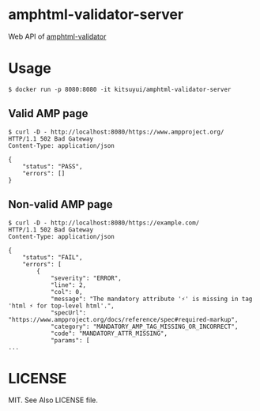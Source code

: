 # amphtml-validator-server

Web API of [amphtml-validator](https://www.npmjs.com/package/amphtml-validator)

# Usage

```console
$ docker run -p 8080:8080 -it kitsuyui/amphtml-validator-server
```

## Valid AMP page

```console
$ curl -D - http://localhost:8080/https://www.ampproject.org/
HTTP/1.1 502 Bad Gateway
Content-Type: application/json

{
    "status": "PASS",
    "errors": []
}
```

## Non-valid AMP page

```console
$ curl -D - http://localhost:8080/https://example.com/
HTTP/1.1 502 Bad Gateway
Content-Type: application/json

{
    "status": "FAIL",
    "errors": [
        {
            "severity": "ERROR",
            "line": 2,
            "col": 0,
            "message": "The mandatory attribute '⚡' is missing in tag 'html ⚡ for top-level html'.",
            "specUrl": "https://www.ampproject.org/docs/reference/spec#required-markup",
            "category": "MANDATORY_AMP_TAG_MISSING_OR_INCORRECT",
            "code": "MANDATORY_ATTR_MISSING",
            "params": [
...
```

# LICENSE

MIT. See Also LICENSE file.
